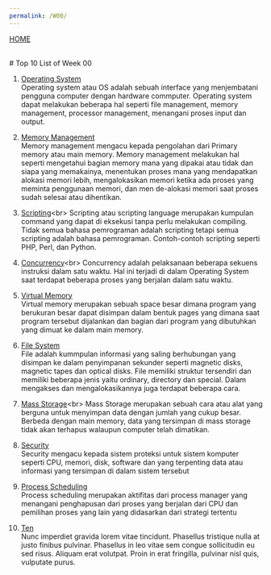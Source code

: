 ```yaml
---
permalink: /W00/
---
```

[HOME](../)

<br>
# Top 10 List of Week 00

1. [Operating System](https://www.tutorialspoint.com/operating_system/os_overview.htm#:~:text=An%20Operating%20System%20(OS)%20is,as%20disk%20drives%20and%20printers.1)<br>
Operating system atau OS adalah sebuah interface yang menjembatani pengguna computer dengan hardware commputer.
Operating system dapat melakukan beberapa hal seperti file management, memory management, processor management,
menangani proses input dan output.

2. [Memory Management](https://www.tutorialspoint.com/operating_system/os_memory_management.html)<br>
Memory management mengacu kepada pengolahan dari Primary memory atau main memory. Memory management melakukan
hal seperti mengetahui bagian memory mana yang dipakai atau tidak dan siapa yang memakainya, menentukan
proses mana yang mendapatkan alokasi memori lebih, mengalokasikan memori ketika ada proses yang meminta penggunaan 
memori, dan men de-alokasi memori saat proses sudah selesai atau dihentikan.

3. [Scripting](https://careerkarma.com/blog/what-is-a-scripting-language/#:~:text=Scripting%20language%20(also%20known%20as,programming%20languages%20are%20scripting%20languages.))<br>
Scripting atau scripting language merupakan kumpulan command yang dapat di eksekusi tanpa perlu melakukan compiling.
Tidak semua bahasa pemrograman adalah scripting tetapi semua scripting adalah bahasa pemrograman.
Contoh-contoh scripting seperti PHP, Perl, dan Python.

4. [Concurrency](https://www.geeksforgeeks.org/concurrency-in-operating-system/#:~:text=Concurrency%20is%20the%20execution%20of,shared%20memory%20or%20message%20passing.)<br>
Concurrency adalah pelaksanaan beberapa sekuens instruksi dalam satu waktu. Hal ini terjadi di dalam Operating System saat terdapat beberapa
proses yang berjalan dalam satu waktu.

5. [Virtual Memory](https://www.studytonight.com/operating-system/virtual-memory)<br>
Virtual memory merupakan sebuah space besar dimana program yang berukuran besar dapat disimpan dalam
bentuk pages yang dimana saat program tersebut dijalankan dan bagian dari program yang dibutuhkan yang dimuat
ke dalam main memory.

6. [File System](https://www.tutorialspoint.com/operating_system/os_file_system.html)<br>
File adalah kummpulan informasi yang saling berhubungan yang disimpan ke dalam penyimpanan
sekunder seperti magnetic disks, magnetic tapes dan optical disks. File memiliki struktur tersendiri dan
memiliki beberapa jenis yaitu ordinary, directory dan special. Dalam mengakses dan mengalokasikannya juga
terdapat beberapa cara.

7. [Mass Storage](https://www.webopedia.com/TERM/M/mass_storage.html#:~:text=Mass%20storage%20refers%20to%20various,storing%20large%20amounts%20of%20data.&text=Modern%20mass%20storage%20devices%20include,storage%20areas%20within%20the%20computer.)<br>
Mass Storage merupakan sebuah cara atau alat yang berguna untuk menyimpan data dengan jumlah yang cukup besar.
Berbeda dengan main memory, data yang tersimpan di mass storage tidak akan terhapus walaupun computer telah dimatikan.

8. [Security](https://www.tutorialspoint.com/operating_system/os_security.htm)<br>
Security mengacu kepada sistem proteksi untuk sistem komputer seperti CPU, memori, disk, software dan yang terpenting
data atau informasi yang tersimpan di dalam sistem tersebut

9. [Process Scheduling](https://www.tutorialspoint.com/operating_system/os_process_scheduling.htm)<br>
Process scheduling merupakan aktifitas dari process manager yang menangani penghapusan dari proses yang berjalan
dari CPU dan pemilihan proses yang lain yang didasarkan dari strategi tertentu

10. [Ten](https://en.wikipedia.org/wiki/10)<br>
Nunc imperdiet gravida lorem vitae tincidunt. 
Phasellus tristique nulla at justo finibus pulvinar.
Phasellus in leo vitae sem congue sollicitudin eu sed risus.
Aliquam erat volutpat.
Proin in erat fringilla, pulvinar nisl quis, vulputate purus.
